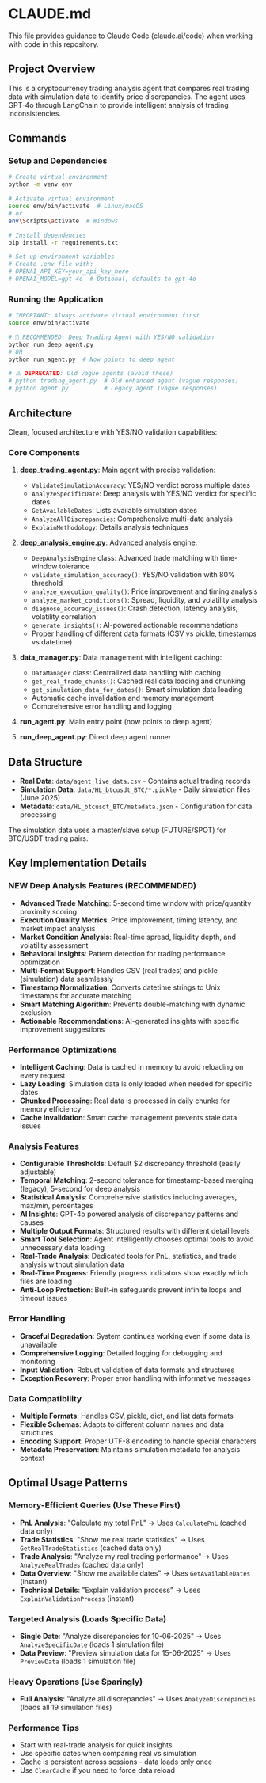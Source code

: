 # CLAUDE.md

This file provides guidance to Claude Code (claude.ai/code) when working with code in this repository.

## Project Overview

This is a cryptocurrency trading analysis agent that compares real trading data with simulation data to identify price discrepancies. The agent uses GPT-4o through LangChain to provide intelligent analysis of trading inconsistencies.

## Commands

### Setup and Dependencies
```bash
# Create virtual environment
python -m venv env

# Activate virtual environment
source env/bin/activate  # Linux/macOS
# or
env\Scripts\activate  # Windows

# Install dependencies
pip install -r requirements.txt

# Set up environment variables
# Create .env file with:
# OPENAI_API_KEY=your_api_key_here
# OPENAI_MODEL=gpt-4o  # Optional, defaults to gpt-4o
```

### Running the Application
```bash
# IMPORTANT: Always activate virtual environment first
source env/bin/activate

# 🎯 RECOMMENDED: Deep Trading Agent with YES/NO validation
python run_deep_agent.py
# OR
python run_agent.py  # Now points to deep agent

# ⚠️ DEPRECATED: Old vague agents (avoid these)
# python trading_agent.py  # Old enhanced agent (vague responses)
# python agent.py          # Legacy agent (vague responses)
```

## Architecture

Clean, focused architecture with YES/NO validation capabilities:

### Core Components

1. **deep_trading_agent.py**: Main agent with precise validation:
   - `ValidateSimulationAccuracy`: YES/NO verdict across multiple dates
   - `AnalyzeSpecificDate`: Deep analysis with YES/NO verdict for specific dates
   - `GetAvailableDates`: Lists available simulation dates
   - `AnalyzeAllDiscrepancies`: Comprehensive multi-date analysis  
   - `ExplainMethodology`: Details analysis techniques

2. **deep_analysis_engine.py**: Advanced analysis engine:
   - `DeepAnalysisEngine` class: Advanced trade matching with time-window tolerance
   - `validate_simulation_accuracy()`: YES/NO validation with 80% threshold
   - `analyze_execution_quality()`: Price improvement and timing analysis
   - `analyze_market_conditions()`: Spread, liquidity, and volatility analysis
   - `diagnose_accuracy_issues()`: Crash detection, latency analysis, volatility correlation
   - `generate_insights()`: AI-powered actionable recommendations
   - Proper handling of different data formats (CSV vs pickle, timestamps vs datetime)

3. **data_manager.py**: Data management with intelligent caching:
   - `DataManager` class: Centralized data handling with caching
   - `get_real_trade_chunks()`: Cached real data loading and chunking
   - `get_simulation_data_for_dates()`: Smart simulation data loading
   - Automatic cache invalidation and memory management
   - Comprehensive error handling and logging

4. **run_agent.py**: Main entry point (now points to deep agent)
5. **run_deep_agent.py**: Direct deep agent runner

## Data Structure

- **Real Data**: `data/agent_live_data.csv` - Contains actual trading records
- **Simulation Data**: `data/HL_btcusdt_BTC/*.pickle` - Daily simulation files (June 2025)
- **Metadata**: `data/HL_btcusdt_BTC/metadata.json` - Configuration for data processing

The simulation data uses a master/slave setup (FUTURE/SPOT) for BTC/USDT trading pairs.

## Key Implementation Details

### NEW Deep Analysis Features (RECOMMENDED)
- **Advanced Trade Matching**: 5-second time window with price/quantity proximity scoring
- **Execution Quality Metrics**: Price improvement, timing latency, and market impact analysis
- **Market Condition Analysis**: Real-time spread, liquidity depth, and volatility assessment
- **Behavioral Insights**: Pattern detection for trading performance optimization
- **Multi-Format Support**: Handles CSV (real trades) and pickle (simulation) data seamlessly
- **Timestamp Normalization**: Converts datetime strings to Unix timestamps for accurate matching
- **Smart Matching Algorithm**: Prevents double-matching with dynamic exclusion
- **Actionable Recommendations**: AI-generated insights with specific improvement suggestions

### Performance Optimizations
- **Intelligent Caching**: Data is cached in memory to avoid reloading on every request
- **Lazy Loading**: Simulation data is only loaded when needed for specific dates
- **Chunked Processing**: Real data is processed in daily chunks for memory efficiency
- **Cache Invalidation**: Smart cache management prevents stale data issues

### Analysis Features  
- **Configurable Thresholds**: Default $2 discrepancy threshold (easily adjustable)
- **Temporal Matching**: 2-second tolerance for timestamp-based merging (legacy), 5-second for deep analysis
- **Statistical Analysis**: Comprehensive statistics including averages, max/min, percentages
- **AI Insights**: GPT-4o powered analysis of discrepancy patterns and causes
- **Multiple Output Formats**: Structured results with different detail levels
- **Smart Tool Selection**: Agent intelligently chooses optimal tools to avoid unnecessary data loading
- **Real-Trade Analysis**: Dedicated tools for PnL, statistics, and trade analysis without simulation data
- **Real-Time Progress**: Friendly progress indicators show exactly which files are loading
- **Anti-Loop Protection**: Built-in safeguards prevent infinite loops and timeout issues

### Error Handling
- **Graceful Degradation**: System continues working even if some data is unavailable
- **Comprehensive Logging**: Detailed logging for debugging and monitoring
- **Input Validation**: Robust validation of data formats and structures
- **Exception Recovery**: Proper error handling with informative messages

### Data Compatibility
- **Multiple Formats**: Handles CSV, pickle, dict, and list data formats
- **Flexible Schemas**: Adapts to different column names and data structures
- **Encoding Support**: Proper UTF-8 encoding to handle special characters
- **Metadata Preservation**: Maintains simulation metadata for analysis context

## Optimal Usage Patterns

### Memory-Efficient Queries (Use These First)
- **PnL Analysis**: "Calculate my total PnL" → Uses `CalculatePnL` (cached data only)
- **Trade Statistics**: "Show me real trade statistics" → Uses `GetRealTradeStatistics` (cached data only)  
- **Trade Analysis**: "Analyze my real trading performance" → Uses `AnalyzeRealTrades` (cached data only)
- **Data Overview**: "Show me available dates" → Uses `GetAvailableDates` (instant)
- **Technical Details**: "Explain validation process" → Uses `ExplainValidationProcess` (instant)

### Targeted Analysis (Loads Specific Data)
- **Single Date**: "Analyze discrepancies for 10-06-2025" → Uses `AnalyzeSpecificDate` (loads 1 simulation file)
- **Data Preview**: "Preview simulation data for 15-06-2025" → Uses `PreviewData` (loads 1 simulation file)

### Heavy Operations (Use Sparingly)
- **Full Analysis**: "Analyze all discrepancies" → Uses `AnalyzeDiscrepancies` (loads all 19 simulation files)

### Performance Tips
- Start with real-trade analysis for quick insights
- Use specific dates when comparing real vs simulation
- Cache is persistent across sessions - data loads only once
- Use `ClearCache` if you need to force data reload